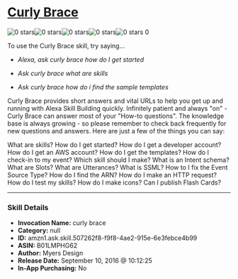 # [Curly Brace](http://alexa.amazon.com/#skills/amzn1.ask.skill.507262f8-f9f8-4ae2-915e-6e3febce4b99)
![0 stars](../../images/ic_star_border_black_18dp_1x.png)![0 stars](../../images/ic_star_border_black_18dp_1x.png)![0 stars](../../images/ic_star_border_black_18dp_1x.png)![0 stars](../../images/ic_star_border_black_18dp_1x.png)![0 stars](../../images/ic_star_border_black_18dp_1x.png) 0

To use the Curly Brace skill, try saying...

* *Alexa, ask curly brace how do I get started*

* *Ask curly brace what are skills*

* *Ask curly brace how do i find the sample templates*

Curly Brace provides short answers and vital URLs to help you get up and running with Alexa Skill Building quickly. Infinitely patient and always "on" - Curly Brace can answer most of your "How-to questions". The knowledge base is always growing - so please remember to check back frequently for new questions and answers. Here are just a few of the things you can say:

What are skills?
How do I get started?
How do I get a developer account?
How do I get an AWS account?
How do I get the templates?
How do I check-in to my event?
Which skill should I make?
What is an Intent schema?
What are Slots?
What are Utterances?
What is SSML?
How to I fix the Event Source Type?
How do I find the ARN?
How do I make an HTTP request?
How do I test my skills?
How do I make icons?
Can I publish Flash Cards?

***

### Skill Details

* **Invocation Name:** curly brace
* **Category:** null
* **ID:** amzn1.ask.skill.507262f8-f9f8-4ae2-915e-6e3febce4b99
* **ASIN:** B01LMPHG62
* **Author:** Myers Design
* **Release Date:** September 10, 2016 @ 10:12:25
* **In-App Purchasing:** No
